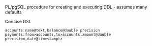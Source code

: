 PL/pgSQL procedure for creating and executing DDL - assumes many defaults

Concise DSL

    accounts:name@text,balance@double precision
    payments:from>accounts,to>accounts,amount@double precision,date@timestamptz
